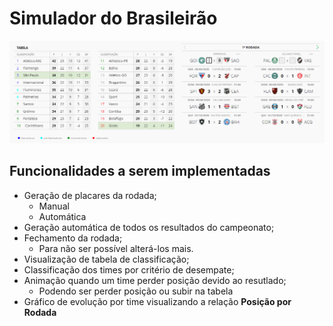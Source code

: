# Simulador do Brasileirão

![Tela do simulador](screenshot.png)

## Funcionalidades a serem implementadas

- Geração de placares da rodada;
    - Manual
    - Automática
- Geração automática de todos os resultados do campeonato;
- Fechamento da rodada;
    - Para não ser possível alterá-los mais.
- Visualização de tabela de classificação;
- Classificação dos times por critério de desempate;
- Animação quando um time perder posição devido ao resutlado;
    - Podendo ser perder posição ou subir na tabela
- Gráfico de evolução por time visualizando a relação **Posição por Rodada**